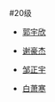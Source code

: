 #20级

- [郭宇欣](保研经验分享/20级/郭宇欣.md)

- [谢豪杰](保研经验分享/20级/谢豪杰.md)

- [邹正宇](保研经验分享/20级/邹正宇.md)

- [白萧寒](保研经验分享/20级/白萧寒.md)